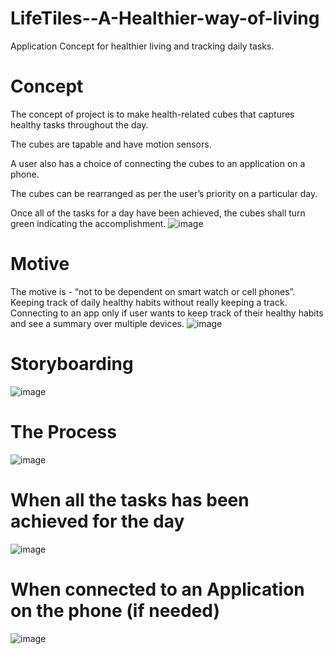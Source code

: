 # LifeTiles--A-Healthier-way-of-living
Application Concept for healthier living and tracking daily tasks. 

# Concept

The concept of project is to make health-related cubes that captures healthy tasks throughout the day.

The cubes are tapable and have motion sensors.

A user also has a choice of connecting the cubes to an application on a phone.

The cubes can be rearranged as per the user’s priority on a particular day.

Once all of the tasks for a day have been achieved, the cubes shall turn green indicating the accomplishment.
![image](https://github.com/user-attachments/assets/888e35ac-3bfd-4673-b23e-e817cb88914c)

# Motive

The motive is - “not to be dependent on smart watch or cell phones”. 
Keeping track of daily healthy habits without really keeping a track.
Connecting to an app only if user wants to keep track of their healthy habits and see a summary over multiple devices. 
![image](https://github.com/user-attachments/assets/eaad4d05-7386-4652-b071-78c95c813ed2)

# Storyboarding
![image](https://github.com/user-attachments/assets/66b9ff57-3f1c-4fcb-876e-f422acdec5fe)

# The Process
![image](https://github.com/user-attachments/assets/46ffc2ea-f297-44d6-9635-8d5ba542391d)

# When all the tasks has been achieved for the day
![image](https://github.com/user-attachments/assets/ca7b8220-bdb9-4a59-8db9-2da01ee60b01)

# When connected to an Application on the phone (if needed)
![image](https://github.com/user-attachments/assets/4b35764c-3f13-4084-bafe-61d2c9e88819)








